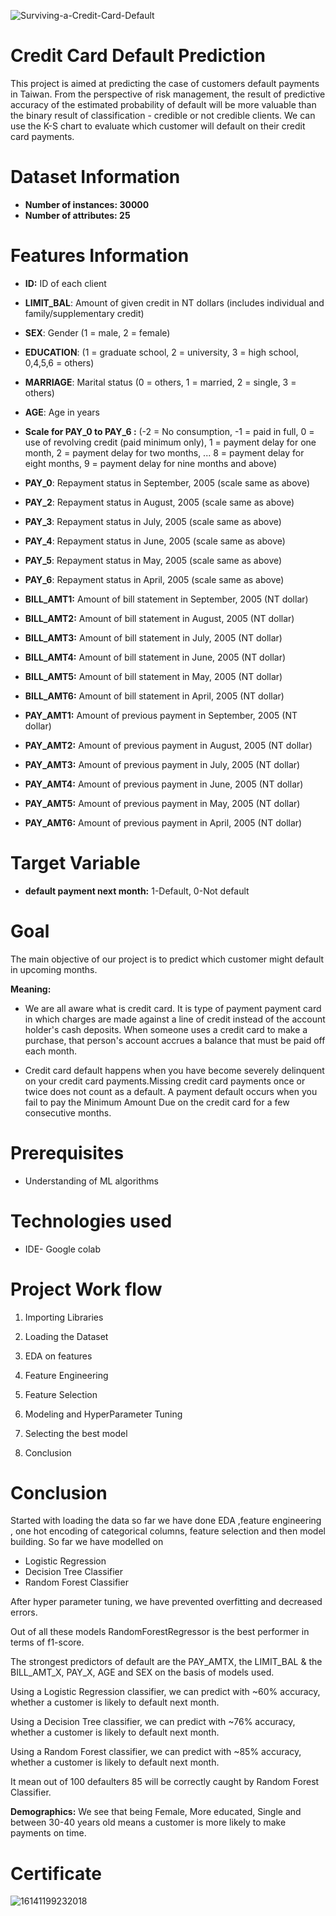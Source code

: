 ![Surviving-a-Credit-Card-Default](https://user-images.githubusercontent.com/60965420/205428396-f01f1512-733d-42b2-9ffd-edd6c33b0af8.png)
# Credit Card Default Prediction
This project is aimed at predicting the case of customers default payments in Taiwan. From the perspective of risk management, the result of predictive accuracy of the estimated probability of default will be more valuable than the binary result of classification - credible or not credible clients. We can use the K-S chart to evaluate which customer will default on their credit card payments.
# **Dataset Information**
* **Number of instances: 30000**
* **Number of attributes: 25**
# **Features Information**

* **ID:** ID of each client

* **LIMIT_BAL**: Amount of given credit in NT dollars (includes individual and family/supplementary credit)

* **SEX**: Gender (1 = male, 2 = female)

* **EDUCATION**: (1 = graduate school, 2 = university, 3 = high school, 0,4,5,6 = others)

* **MARRIAGE**: Marital status (0 = others, 1 = married, 2 = single, 3 = others)

* **AGE**: Age in years

* **Scale for PAY_0 to PAY_6 :** (-2 = No consumption, -1 = paid in full, 0 = use of revolving credit (paid minimum only), 1 = payment delay for one month, 2 = payment delay for two months, ... 8 = payment delay for eight months, 9 = payment delay for nine months and above)

* **PAY_0**: Repayment status in September, 2005 (scale same as above)

* **PAY_2**: Repayment status in August, 2005 (scale same as above)

* **PAY_3**: Repayment status in July, 2005 (scale same as above)

* **PAY_4**: Repayment status in June, 2005 (scale same as above)

* **PAY_5**: Repayment status in May, 2005 (scale same as above)

* **PAY_6**: Repayment status in April, 2005 (scale same as above)

* **BILL_AMT1:** Amount of bill statement in September, 2005 (NT dollar)

* **BILL_AMT2:** Amount of bill statement in August, 2005 (NT dollar)

* **BILL_AMT3:** Amount of bill statement in July, 2005 (NT dollar)

* **BILL_AMT4:** Amount of bill statement in June, 2005 (NT dollar)

* **BILL_AMT5:** Amount of bill statement in May, 2005 (NT dollar)

* **BILL_AMT6:** Amount of bill statement in April, 2005 (NT dollar)

* **PAY_AMT1:** Amount of previous payment in September, 2005 (NT dollar)

* **PAY_AMT2:** Amount of previous payment in August, 2005 (NT dollar)

* **PAY_AMT3:** Amount of previous payment in July, 2005 (NT dollar)

* **PAY_AMT4:** Amount of previous payment in June, 2005 (NT dollar)

* **PAY_AMT5:** Amount of previous payment in May, 2005 (NT dollar)

* **PAY_AMT6:** Amount of previous payment in April, 2005 (NT dollar)
# **Target Variable**
* **default payment next month:** 1-Default, 0-Not default
# **Goal**

The main objective of our project is to predict which customer might default in upcoming months.

**Meaning:**
* We are all aware what is credit card. It is type of payment payment card in which charges are made against a line of credit instead of the account holder's cash deposits. When someone uses a credit card to make a purchase, that person's account accrues a balance that must be paid off each month.

* Credit card default happens when you have become severely delinquent on your credit card payments.Missing credit card payments once or twice does not count as a default. A payment default occurs when you fail to pay the Minimum Amount Due on the credit card for a few consecutive months.
# **Prerequisites**
* Understanding of ML algorithms
# **Technologies used**
* IDE- Google colab
# **Project Work flow**
1. Importing Libraries

2. Loading the Dataset

3. EDA on features

4. Feature Engineering

5. Feature Selection

6. Modeling and HyperParameter Tuning

7. Selecting the best model

8. Conclusion

# **Conclusion**
Started with loading the data so far we have done EDA ,feature engineering , one hot encoding of categorical columns, feature selection and then model building. So far we have modelled on

* Logistic Regression
* Decision Tree Classifier
* Random Forest Classifier


After hyper parameter tuning, we have prevented overfitting and decreased errors.

Out of all these models RandomForestRegressor is the best performer in terms of f1-score.

The strongest predictors of default are the PAY_AMTX, the LIMIT_BAL & the BILL_AMT_X, PAY_X, AGE and SEX on the basis of models used.

Using a Logistic Regression classifier, we can predict with ~60% accuracy, whether a customer is likely to default next month.

Using a Decision Tree classifier, we can predict with ~76% accuracy, whether a customer is likely to default next month.

Using a Random Forest classifier, we can predict with ~85% accuracy, whether a customer is likely to default next month.

It mean out of 100 defaulters 85 will be correctly caught by Random Forest Classifier.

**Demographics:** We see that being Female, More educated, Single and between 30-40 years old means a customer is more likely to make payments on time.

# **Certificate**
![16141199232018](https://user-images.githubusercontent.com/60965420/213905676-1e5e0de6-14de-49fe-81eb-9e68238b1fe5.png)

